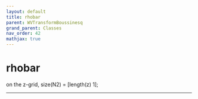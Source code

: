 ```yaml
---
layout: default
title: rhobar
parent: WVTransformBoussinesq
grand_parent: Classes
nav_order: 42
mathjax: true
---
```


#  rhobar

on the z-grid, size(N2) = [length(z) 1];


---

